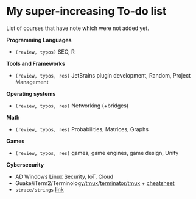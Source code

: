 # My super-increasing To-do list

<div class="row row-cols-md-2"><div>

List of courses that have note which were not added yet.

**Programming Languages**

* `(review, typos)` SEO, R

**Tools and Frameworks**

* `(review, typos, res)` JetBrains plugin development, Random, Project Management
</div><div>

**Operating systems**

* `(review, typos, res)` Networking (+bridges)

**Math**

* `(review, typos, res)` Probabilities, Matrices, Graphs

**Games**

* `(review, typos, res)` games, game engines, game design, Unity

**Cybersecurity**

* AD Windows Linux Security, IoT, Cloud
* Guake/iTerm2/Terminology/[tmux](https://www.youtube.com/watch?v=Lqehvpe_djs)/[terminator](https://github.com/gnome-terminator/terminator)/[tmux](https://www.youtube.com/watch?v=Lqehvpe_djs) + [cheatsheet](https://tmuxcheatsheet.com/)
* `strace/strings` [link](https://jvns.ca/strace-zine-v3.pdf)
</div></div>